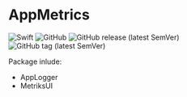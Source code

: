 # AppMetrics

![Swift](https://img.shields.io/badge/Swift-5.5-green)
![GitHub](https://img.shields.io/github/license/light-io/AppMetrics)
![GitHub release (latest SemVer)](https://img.shields.io/github/v/release/light-io/AppMetrics)
![GitHub tag (latest SemVer)](https://img.shields.io/github/v/tag/light-io/AppMetrics)

Package inlude:
 - AppLogger
 - MetriksUI
